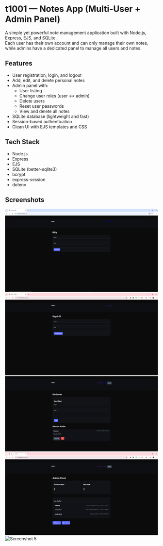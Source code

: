 # t1001 — Notes App (Multi-User + Admin Panel)

A simple yet powerful note management application built with Node.js, Express, EJS, and SQLite.  
Each user has their own account and can only manage their own notes, while admins have a dedicated panel to manage all users and notes.

## Features
- User registration, login, and logout
- Add, edit, and delete personal notes
- Admin panel with:
  - User listing
  - Change user roles (user ↔ admin)
  - Delete users
  - Reset user passwords
  - View and delete all notes
- SQLite database (lightweight and fast)
- Session-based authentication
- Clean UI with EJS templates and CSS

## Tech Stack
- Node.js
- Express
- EJS
- SQLite (better-sqlite3)
- bcrypt
- express-session
- dotenv

## Screenshots

![Screenshot 1](assets/1.png)
![Screenshot 2](assets/2.png)
![Screenshot 3](assets/3.png)
![Screenshot 4](assets/4.png)
![Screenshot 5](assets/5.png)

